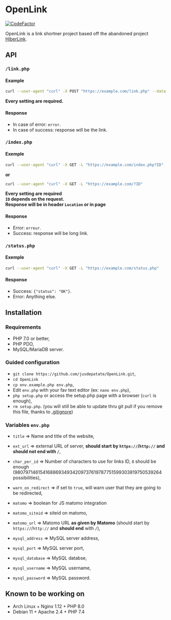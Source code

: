 # OpenLink
[![CodeFactor](https://www.codefactor.io/repository/github/jusdepatate/openlink/badge)](https://www.codefactor.io/repository/github/jusdepatate/openlink)


OpenLink is a link shortner project based off the abandoned project [HiberLink](https://github.com/HiberFile/HiberLink).

## API

### `/link.php`
#### Example
```bash
curl --user-agent "curl" -X POST "https://example.com/link.php" --data "link=https://github.com"
```
**Every setting are required.**

#### Response
- In case of error: `error`.
- In case of success: response will be the link.

### `/index.php`
#### Exemple
```bash
curl --user-agent "curl" -X GET -L "https://example.com/index.php?ID"
```
**or**
```bash
curl --user-agent "curl" -X GET -L "https://example.com/?ID"
```
**Every setting are required
<br>`ID` depends on the request.
<br>Response will be in header `Location` or in page**

#### Response
- Error: `erreur`.
- Success: response will be long link.

### `/status.php`
#### Exemple
```bash
curl --user-agent "curl" -X GET -L "https://example.com/status.php"
```

#### Response
- Success: `{"status": "OK"}`.
- Error: Anything else.


## Installation
### Requirements
- PHP 7.0 or better,
- PHP PDO,
- MySQL/MariaDB server.

### Guided configuration

- `git clone https://github.com/jusdepatate/OpenLink.git`,
- `cd OpenLink`
- `cp env.example.php env.php`,
- Edit `env.php` with your fav text editor (ex: `nano env.php`),
- `php setup.php` or access the setup.php page with a browser (`curl` is enough),
- `rm setup.php`. (you will still be able to update thru git pull if you remove this file, thanks to [.gitignore](.gitignore))

### Variables `env.php`
- `title` => Name and title of the website,
- `ext_url` => external URL of server, **should start by `https://`/`http://` and should not end with `/`**,
- `char_per_id` => Number of characters to use for links ID, `8` should be enough (98079714615416886934934209737619787751599303819750539264 possibilities),
- `warn_on_redirect` => if set to `true`, will warn user that they are going to be redirected,


- `matomo` => boolean for JS matomo integration
- `matomo_siteid` => siteid on matomo,
- `matomo_url` => Matomo URL **as given by Matomo** (should start by `https://`/`http://` and **should end** with `/`),


- `mysql_address` => MySQL server address,
- `mysql_port` => MySQL server port,
- `mysql_database` => MySQL databse,
- `mysql_username` => MySQL username,
- `mysql_password` => MySQL password.

## Known to be working on
- Arch Linux + Nginx 1.12 + PHP 8.0
- Debian 11 + Apache 2.4 + PHP 7.4